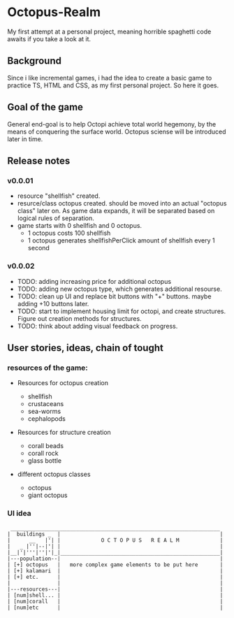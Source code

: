 # Octopus-Realm
My first attempt at a personal project, meaning horrible spaghetti code awaits if you take a look at it.


## Background

Since i like incremental games, i had the idea to create a basic game to practice TS, HTML and CSS, as my first personal project. So here it goes.

## Goal of the game

General end-goal is to help Octopi achieve total world hegemony, by the means of conquering the surface world. Octopus sciense will be introduced later in time.

## Release notes

### v0.0.01
  - resource "shellfish" created.
  - resurce/class octopus created. should be moved into an actual "octopus class" later on. As game data expands, it will be separated based on logical rules of separation.
  - game starts with 0 shellfish and 0 octopus.
    - 1 octopus costs 100 shellfish
    - 1 octopus generates shellfishPerClick amount of shellfish every 1 second

### v0.0.02
  - TODO: adding increasing price for additional octopus
  - TODO: adding new octopus type, which generates additional resourse.
  - TODO: clean up UI and replace bit buttons with "+" buttons. maybe adding +10 buttons later.
  - TODO: start to implement housing limit for octopi, and create structures. Figure out creation methods for structures.
  - TODO: think about adding visual feedback on progress.

## User stories, ideas, chain of tought

### resources of the game:

  - Resources for octopus creation
    - shellfish
    - crustaceans
    - sea-worms
    - cephalopods

  - Resources for structure creation
    - corall beads
    - corall rock
    - glass bottle

  - different octopus classes
    - octopus
    - giant octopus

### UI idea

```
 ___________________________________________________________________
|  buildings _  |                                                   |
|      __   |'| |             O C T O P U S   R E A L M             |
|   _ |''|--|'| |                                                   |
|__|'|'''|''|'|_|___________________________________________________|
|---population--|                                                   |
| [+] octopus   |   more complex game elements to be put here       |
| [+] kalamari  |                                                   |
| [+] etc.      |                                                   |
|               |                                                   |
|---resources---|                                                   |
| [num]shell... |                                                   |
| [num]corall   |                                                   |
| [num]etc      |                                                   |


```